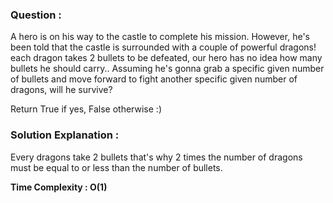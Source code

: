 ### Question :

A hero is on his way to the castle to complete his mission. However, he's been told that the castle is surrounded with a couple of powerful dragons! each dragon takes 2 bullets to be defeated, our hero has no idea how many bullets he should carry.. Assuming he's gonna grab a specific given number of bullets and move forward to fight another specific given number of dragons, will he survive?

Return True if yes, False otherwise :)


### Solution Explanation :

Every dragons take 2 bullets that's why 2 times the number of dragons must be equal to or less than the number of bullets.


**Time Complexity : O(1)**
